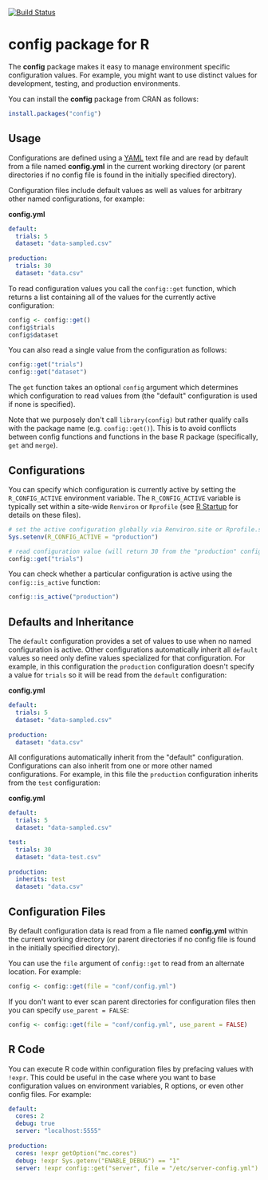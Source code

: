 [![Build Status](https://travis-ci.org/rstudio/config.svg?branch=master)](https://travis-ci.org/rstudio/config)

config package for R
================

The **config** package makes it easy to manage environment specific configuration values. For example, you might want to use distinct values for development, testing, and production environments.

You can install the **config** package from CRAN as follows:

``` r
install.packages("config")
```

Usage
-----

Configurations are defined using a [YAML](http://www.yaml.org/about.html) text file and are read by default from a file named **config.yml** in the current working directory (or parent directories if no config file is found in the initially specified directory).

Configuration files include default values as well as values for arbitrary other named configurations, for example:

**config.yml**

``` yaml
default:
  trials: 5
  dataset: "data-sampled.csv"
  
production:
  trials: 30
  dataset: "data.csv"
```

To read configuration values you call the `config::get` function, which returns a list containing all of the values for the currently active configuration:

``` r
config <- config::get()
config$trials
config$dataset
```

You can also read a single value from the configuration as follows:

``` r
config::get("trials")
config::get("dataset")
```

The `get` function takes an optional `config` argument which determines which configuration to read values from (the "default" configuration is used if none is specified).

Note that we purposely don't call `library(config)` but rather qualify calls with the package name (e.g. `config::get()`). This is to avoid conflicts between config functions and functions in the base R package (specifically, `get` and `merge`).


Configurations
--------------

You can specify which configuration is currently active by setting the `R_CONFIG_ACTIVE` environment variable. The `R_CONFIG_ACTIVE` variable is typically set within a site-wide `Renviron` or `Rprofile` (see [R Startup](https://stat.ethz.ch/R-manual/R-devel/library/base/html/Startup.html) for details on these files).

``` r
# set the active configuration globally via Renviron.site or Rprofile.site
Sys.setenv(R_CONFIG_ACTIVE = "production")

# read configuration value (will return 30 from the "production" config)
config::get("trials")
```

You can check whether a particular configuration is active using the `config::is_active` function:

``` r
config::is_active("production")
```

Defaults and Inheritance
------------------------

The `default` configuration provides a set of values to use when no named configuration is active. Other configurations automatically inherit all `default` values so need only define values specialized for that configuration. For example, in this configuration the `production` configuration doesn't specify a value for `trials` so it will be read from the `default` configuration:

**config.yml**

``` yaml
default:
  trials: 5
  dataset: "data-sampled.csv"
  
production:
  dataset: "data.csv"
```

All configurations automatically inherit from the "default" configuration. Configurations can also inherit from one or more other named configurations. For example, in this file the `production` configuration inherits from the `test` configuration:

**config.yml**

``` yaml
default:
  trials: 5
  dataset: "data-sampled.csv"

test:
  trials: 30
  dataset: "data-test.csv"
  
production:
  inherits: test
  dataset: "data.csv"
```

Configuration Files
-------------------

By default configuration data is read from a file named **config.yml** within the current working directory (or parent directories if no config file is found in the initially specified directory).

You can use the `file` argument of `config::get` to read from an alternate location. For example:

``` r
config <- config::get(file = "conf/config.yml")
```

If you don't want to ever scan parent directories for configuration files then you can specify `use_parent = FALSE`:

``` r
config <- config::get(file = "conf/config.yml", use_parent = FALSE)
```

R Code
------

You can execute R code within configuration files by prefacing values with `!expr`. This could be useful in the case where you want to base configuration values on environment variables, R options, or even other config files. For example:

``` yaml
default:
  cores: 2
  debug: true
  server: "localhost:5555"
   
production:
  cores: !expr getOption("mc.cores")
  debug: !expr Sys.getenv("ENABLE_DEBUG") == "1"
  server: !expr config::get("server", file = "/etc/server-config.yml")
```
